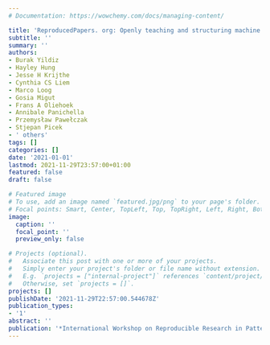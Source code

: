 ```yaml
---
# Documentation: https://wowchemy.com/docs/managing-content/

title: 'ReproducedPapers. org: Openly teaching and structuring machine learning reproducibility'
subtitle: ''
summary: ''
authors:
- Burak Yildiz
- Hayley Hung
- Jesse H Krijthe
- Cynthia CS Liem
- Marco Loog
- Gosia Migut
- Frans A Oliehoek
- Annibale Panichella
- Przemysław Pawełczak
- Stjepan Picek
- ' others'
tags: []
categories: []
date: '2021-01-01'
lastmod: 2021-11-29T23:57:00+01:00
featured: false
draft: false

# Featured image
# To use, add an image named `featured.jpg/png` to your page's folder.
# Focal points: Smart, Center, TopLeft, Top, TopRight, Left, Right, BottomLeft, Bottom, BottomRight.
image:
  caption: ''
  focal_point: ''
  preview_only: false

# Projects (optional).
#   Associate this post with one or more of your projects.
#   Simply enter your project's folder or file name without extension.
#   E.g. `projects = ["internal-project"]` references `content/project/deep-learning/index.md`.
#   Otherwise, set `projects = []`.
projects: []
publishDate: '2021-11-29T22:57:00.544678Z'
publication_types:
- '1'
abstract: ''
publication: '*International Workshop on Reproducible Research in Pattern Recognition*'
---
```

